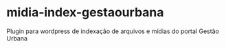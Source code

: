 # midia-index-gestaourbana
Plugin para wordpress de indexação de arquivos e mídias do portal Gestão Urbana
